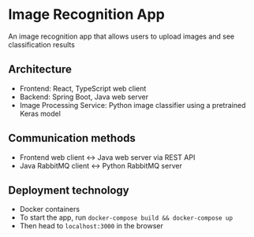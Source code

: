 # Image Recognition App
An image recognition app that allows users to upload images and see classification results


## Architecture
- Frontend: React, TypeScript web client
- Backend: Spring Boot, Java web server
- Image Processing Service: Python image classifier using a pretrained Keras model

## Communication methods
- Frontend web client <-> Java web server via REST API
- Java RabbitMQ client <-> Python RabbitMQ server

## Deployment technology
- Docker containers
- To start the app, run `docker-compose build && docker-compose up`
- Then head to `localhost:3000` in the browser
